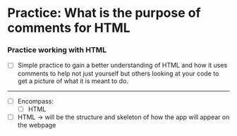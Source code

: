 # Practice: What is the purpose of comments for HTML

### Practice working with HTML

- [ ] Simple practice to gain a better understanding of HTML and how it uses comments to help not just yourself but others looking at your code to get a picture of what it is meant to do.
---
- [ ] Encompass:
  - [ ] HTML
- [ ] HTML → will be the structure and skeleton of how the app will appear on the webpage
